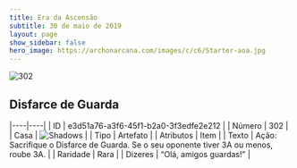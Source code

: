 ```yaml
---
title: Era da Ascensão
subtitle: 30 de maio de 2019
layout: page
show_sidebar: false
hero_image: https://archonarcana.com/images/c/c6/Starter-aoa.jpg
---
```


![302](https://cdn.keyforgegame.com/media/card_front/pt/435_302_PC7MC33FXPX2_pt.png)

## Disfarce de Guarda

|----|----|
| ID | e3d51a76-a3f6-45f1-b2a0-3f3edfe2e212 |
| Número | 302 |
| Casa | ![Shadows](https://archonarcana.com/images/thumb/e/ee/Shadows.png/22px-Shadows.png "Sombras") |
| Tipo | Artefato |
| Atributos | Item |
| Texto | Ação: Sacrifique o Disfarce de Guarda. Se o seu oponente tiver 3A ou menos, roube 3A. |
| Raridade | Rara |
| Dizeres | “Olá, amigos guardas!” |